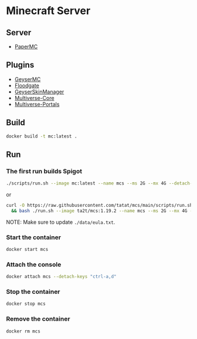 # Minecraft Server

## Server

- [PaperMC](https://papermc.io/)

## Plugins

- [GeyserMC](https://geysermc.org/)
- [Floodgate](https://github.com/GeyserMC/Floodgate)
- [GeyserSkinManager](https://github.com/Camotoy/GeyserSkinManager)
- [Multiverse-Core](https://github.com/Multiverse/Multiverse-Core)
- [Multiverse-Portals](https://github.com/Multiverse/Multiverse-Portals)

## Build

```sh
docker build -t mc:latest .
```

## Run

### The first run builds Spigot

```sh
./scripts/run.sh --image mc:latest --name mcs --ms 2G --mx 4G --detach-keys "ctrl-a,d"
```

or

```sh
curl -O https://raw.githubusercontent.com/tatat/mcs/main/scripts/run.sh \
  && bash ./run.sh --image ta2t/mcs:1.19.2 --name mcs --ms 2G --mx 4G --detach-keys "ctrl-a,d"
```

NOTE: Make sure to update `./data/eula.txt`.

### Start the container

```sh
docker start mcs
```

### Attach the console

```sh
docker attach mcs --detach-keys "ctrl-a,d"
```

### Stop the container

```sh
docker stop mcs
```

### Remove the container

```sh
docker rm mcs
```
